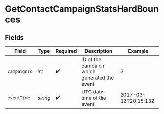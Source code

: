 # GetContactCampaignStatsHardBounces


## Fields

| Field                                        | Type                                         | Required                                     | Description                                  | Example                                      |
| -------------------------------------------- | -------------------------------------------- | -------------------------------------------- | -------------------------------------------- | -------------------------------------------- |
| `campaignId`                                 | *int*                                        | :heavy_check_mark:                           | ID of the campaign which generated the event | 3                                            |
| `eventTime`                                  | *string*                                     | :heavy_check_mark:                           | UTC date-time of the event                   | 2017-03-12T20:15:13Z                         |